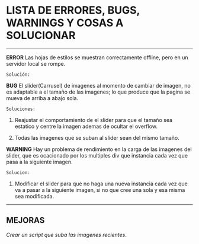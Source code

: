 # LISTA DE ERRORES, BUGS, WARNINGS Y COSAS A SOLUCIONAR #

_________________________________________________________________

**ERROR**
Las hojas de estilos se muestran correctamente offline, pero
en un servidor local se rompe.

`Solución:`

**BUG**
El slider(Carrusel) de imagenes al momento de cambiar de imagen,
no es adaptable a el tamaño de las imagenes; lo que produce que
la pagina se mueva de arriba a abajo sola.

`Soluciones:`

1. Reajustar el comportamiento de el slider para que el tamaño
   sea estatico y centre la imagen ademas de ocultar el overflow.

2. Todas las imagenes que se suban al slider sean del mismo
   tamaño.

**WARNING**
Hay un problema de rendimiento en la carga de las imagenes del
slider, que es ocacionado por los multiples div que instancia
cada vez que pasa a la siguiente imagen.

`Solucion:`

1. Modificar el slider para que no haga una nueva instancia
   cada vez que va a pasar a la siguiente imagen, si no que
   cree una sola y esa misma sea modificada.

_________________________________________________________________

## MEJORAS ##

_Crear un script que suba las imagenes recientes_.
